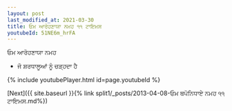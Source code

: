 ```yaml
---
layout: post
last_modified_at: 2021-03-30
title: ਓਮ ਆਰੋਹਣਾਯਾ ਨਮਹ ੧੧ ਟਾਇਮਸ
youtubeId: 51NE6m_hrFA
---
```

 
 
 ਓਮ ਆਰੋਹਣਾਯਾ ਨਮਹ  
 
 -  ਜੋ ਸ਼ਰਧਾਲੂਆਂ ਨੂੰ ਚੜ੍ਹਦਾ ਹੈ 
 
  
 
  
 
 
 
 
 
 


{% include youtubePlayer.html id=page.youtubeId %}
 
[Next]({{ site.baseurl }}{% link  split1/_posts/2013-04-08-ਓਮ ਥਪੋਨਿਧਾਏ ਨਮਹ ੧੧ ਟਾਇਮਸ.md%})
 
